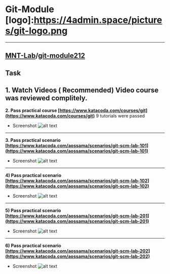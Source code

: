 # Git-Module [logo]:https://4admin.space/pictures/git-logo.png
---

## [MNT-Lab](https://github.com/MNT-Lab)/**[git-module212](https://github.com/MNT-Lab/git-module212)**

## Task
**1. Watch Videos ( Recommended)**
Video course was reviewed complitely. 
---
**2. Pass practical course [https://www.katacoda.com/courses/git](https://www.katacoda.com/courses/git)**
9 tutorials were passed
- Screenshot
![alt text](https://github.com/MNT-Lab/git-module212/blob/aserabkou/Screen/5.jpg?raw=true)
---
**3. Pass practical scenario [https://www.katacoda.com/aossama/scenarios/git-scm-lab-101](https://www.katacoda.com/aossama/scenarios/git-scm-lab-101)**
 - Screenshot
![alt text](https://github.com/MNT-Lab/git-module212/blob/aserabkou/Screen/1.jpg?raw=true)
---
**4) Pass practical scenario [https://www.katacoda.com/aossama/scenarios/git-scm-lab-102](https://www.katacoda.com/aossama/scenarios/git-scm-lab-102)**
- Screenshot
![alt text](https://github.com/MNT-Lab/git-module212/blob/aserabkou/Screen/2.jpg?raw=true)
---
**5) Pass practical scenario [https://www.katacoda.com/aossama/scenarios/git-scm-lab-201](https://www.katacoda.com/aossama/scenarios/git-scm-lab-201)**
- Screenshot
![alt text](https://github.com/MNT-Lab/git-module212/blob/aserabkou/Screen/3.jpg?raw=true)
---
**6) Pass practical scenario [https://www.katacoda.com/aossama/scenarios/git-scm-lab-202](https://www.katacoda.com/aossama/scenarios/git-scm-lab-202)**
- Screenshot
![alt text](https://github.com/MNT-Lab/git-module212/blob/aserabkou/Screen/4.jpg?raw=true)


